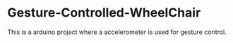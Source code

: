 # Gesture-Controlled-WheelChair

This is a arduino project where a accelerometer is used for gesture control.
